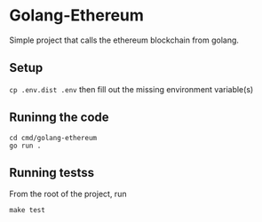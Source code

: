 # Golang-Ethereum
Simple project that calls the ethereum blockchain from golang.

## Setup

`cp .env.dist .env`
then fill out the missing environment variable(s)

## Runinng the code

```
cd cmd/golang-ethereum
go run .
```


## Running testss
From the root of the project, run 
```
make test
```

